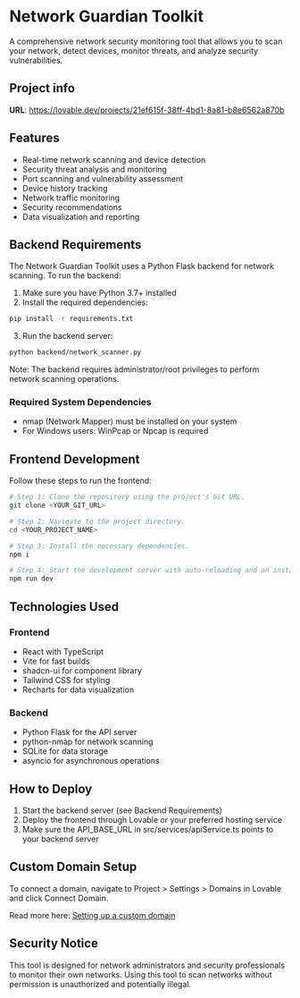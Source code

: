 
# Network Guardian Toolkit

A comprehensive network security monitoring tool that allows you to scan your network, detect devices, monitor threats, and analyze security vulnerabilities.

## Project info

**URL**: https://lovable.dev/projects/21ef615f-38ff-4bd1-8a81-b8e6562a870b

## Features

- Real-time network scanning and device detection
- Security threat analysis and monitoring
- Port scanning and vulnerability assessment
- Device history tracking
- Network traffic monitoring
- Security recommendations
- Data visualization and reporting

## Backend Requirements

The Network Guardian Toolkit uses a Python Flask backend for network scanning. To run the backend:

1. Make sure you have Python 3.7+ installed
2. Install the required dependencies:
```sh
pip install -r requirements.txt
```
3. Run the backend server:
```sh
python backend/network_scanner.py
```

Note: The backend requires administrator/root privileges to perform network scanning operations.

### Required System Dependencies

- nmap (Network Mapper) must be installed on your system
- For Windows users: WinPcap or Npcap is required

## Frontend Development

Follow these steps to run the frontend:

```sh
# Step 1: Clone the repository using the project's Git URL.
git clone <YOUR_GIT_URL>

# Step 2: Navigate to the project directory.
cd <YOUR_PROJECT_NAME>

# Step 3: Install the necessary dependencies.
npm i

# Step 4: Start the development server with auto-reloading and an instant preview.
npm run dev
```

## Technologies Used

### Frontend
- React with TypeScript
- Vite for fast builds
- shadcn-ui for component library
- Tailwind CSS for styling
- Recharts for data visualization

### Backend
- Python Flask for the API server
- python-nmap for network scanning
- SQLite for data storage
- asyncio for asynchronous operations

## How to Deploy

1. Start the backend server (see Backend Requirements)
2. Deploy the frontend through Lovable or your preferred hosting service
3. Make sure the API_BASE_URL in src/services/apiService.ts points to your backend server

## Custom Domain Setup

To connect a domain, navigate to Project > Settings > Domains in Lovable and click Connect Domain.

Read more here: [Setting up a custom domain](https://docs.lovable.dev/tips-tricks/custom-domain#step-by-step-guide)

## Security Notice

This tool is designed for network administrators and security professionals to monitor their own networks. 
Using this tool to scan networks without permission is unauthorized and potentially illegal.
